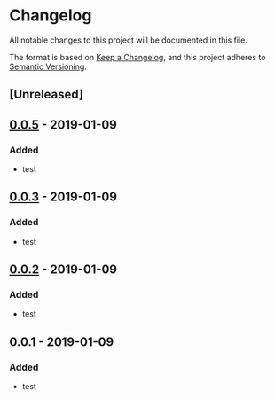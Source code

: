 # Changelog
All notable changes to this project will be documented in this file.

The format is based on [Keep a Changelog](https://keepachangelog.com/en/1.0.0/),
and this project adheres to [Semantic Versioning](https://semver.org/spec/v2.0.0.html).

## [Unreleased]

## [0.0.5] - 2019-01-09
### Added
- test

## [0.0.3] - 2019-01-09
### Added
- test

## [0.0.2] - 2019-01-09
### Added
- test

## 0.0.1 - 2019-01-09
### Added
- test

[0.0.5]: pepe
[0.0.3]: https://github.com/geut/chan/compare/v0.0.2...v0.0.3
[0.0.2]: https://github.com/geut/chan/compare/v0.0.1...v0.0.2
